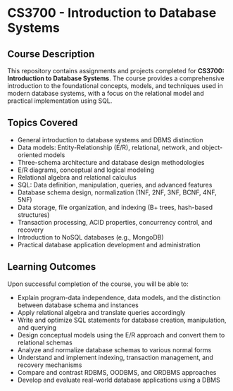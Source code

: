 # CS3700 - Introduction to Database Systems

## Course Description

This repository contains assignments and projects completed for **CS3700: Introduction to Database Systems**. The course provides a comprehensive introduction to the foundational concepts, models, and techniques used in modern database systems, with a focus on the relational model and practical implementation using SQL.

## Topics Covered

- General introduction to database systems and DBMS distinction
- Data models: Entity-Relationship (E/R), relational, network, and object-oriented models
- Three-schema architecture and database design methodologies
- E/R diagrams, conceptual and logical modeling
- Relational algebra and relational calculus
- SQL: Data definition, manipulation, queries, and advanced features
- Database schema design, normalization (1NF, 2NF, 3NF, BCNF, 4NF, 5NF)
- Data storage, file organization, and indexing (B+ trees, hash-based structures)
- Transaction processing, ACID properties, concurrency control, and recovery
- Introduction to NoSQL databases (e.g., MongoDB)
- Practical database application development and administration

## Learning Outcomes

Upon successful completion of the course, you will be able to:

- Explain program-data independence, data models, and the distinction between database schema and instances
- Apply relational algebra and translate queries accordingly
- Write and optimize SQL statements for database creation, manipulation, and querying
- Design conceptual models using the E/R approach and convert them to relational schemas
- Analyze and normalize database schemas to various normal forms
- Understand and implement indexing, transaction management, and recovery mechanisms
- Compare and contrast RDBMS, OODBMS, and ORDBMS approaches
- Develop and evaluate real-world database applications using a DBMS
